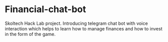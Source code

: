 # Financial-chat-bot
Skoltech Hack Lab project. Introducing telegram chat bot with voice interaction which helps to learn how to manage finances and how to invest in the form of the game.

